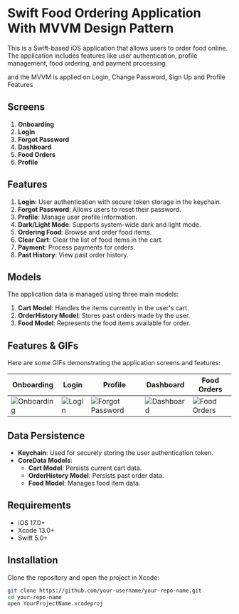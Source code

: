 # Swift Food Ordering Application With MVVM Design Pattern

This is a Swift-based iOS application that allows users to order food online. The application includes features like user authentication, profile management, food ordering, and payment processing.

and the MVVM is applied on  Login, Change Password, Sign Up and Profile Features

## Screens

1. **Onboarding**
2. **Login**
3. **Forgot Password**
4. **Dashboard**
5. **Food Orders**
6. **Profile**

## Features

1. **Login**: User authentication with secure token storage in the keychain.
2. **Forgot Password**: Allows users to reset their password.
3. **Profile**: Manage user profile information.
4. **Dark/Light Mode**: Supports system-wide dark and light mode.
5. **Ordering Food**: Browse and order food items.
6. **Clear Cart**: Clear the list of food items in the cart.
7. **Payment**: Process payments for orders.
8. **Past History**: View past order history.

## Models

The application data is managed using three main models:

1. **Cart Model**: Handles the items currently in the user's cart.
2. **OrderHistory Model**: Stores past orders made by the user.
3. **Food Model**: Represents the food items available for order.

## Features & GIFs

Here are some GIFs demonstrating the application screens and features:

| Onboarding | Login | Profile | Dashboard | Food Orders |
|------------|-------|-----------------|-----------|-------------|
| ![Onboarding](Gif/onboarding.gif) | ![Login](Gif/login.gif) | ![Forgot Password](Gif/profile.gif) | ![Dashboard](Gif/dashboard.gif) | ![Food Orders](Gif/order.gif) |


## Data Persistence

- **Keychain**: Used for securely storing the user authentication token.
- **CoreData Models**:
  - **Cart Model**: Persists current cart data.
  - **OrderHistory Model**: Persists past order data.
  - **Food Model**: Manages food item data.

## Requirements

- iOS 17.0+
- Xcode 13.0+
- Swift 5.0+

## Installation

Clone the repository and open the project in Xcode:

```bash
git clone https://github.com/your-username/your-repo-name.git
cd your-repo-name
open YourProjectName.xcodeproj
```
